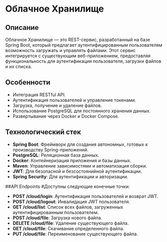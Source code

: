 # Облачное Хранилище

## Описание

Облачное Хранилище — это REST-сервис, разработанный на базе Spring Boot, который предлагает аутентифицированным пользователям возможность загружать и управлять файлами. Этот сервис интегрируется с существующим веб-приложением, предоставляя функциональность для аутентификации пользователя, загрузки файлов и их списка.

## Особенности

- Интеграция RESTful API.
- Аутентификация пользователей и управление токенами.
- Загрузка, получение и удаление файлов.
- Использование PostgreSQL для постоянного хранения данных.
- Развертывание через Docker и Docker Compose.

## Технологический стек

- **Spring Boot**: Фреймворк для создания автономных, готовых к производству Spring-приложений.
- **PostgreSQL**: Реляционная база данных.
- **Docker**: Контейнеризация приложения и базы данных.
- **Maven**: Управление зависимостями и автоматизация сборки.
- **JWT**: Для безопасной и безсостоянийной аутентификации.
- **Spring Security**: Для аутентификации и авторизации.

##API Endpoints
#Доступны следующие конечные точки:

- **POST /cloud/login**: Аутентификация пользователей и возврат JWT.
- **POST /cloud/logout**: Инвалидация JWT пользователя.
- **GET /cloud/list**: Список всех файлов, загруженных аутентифицированным пользователем.
- **POST /cloud/file**: Загрузка нового файла.
- **DELETE /cloud/file**: Удаление существующего файла.
- **GET /cloud/file**: Скачивание определенного файла.
- **PUT /cloud/file**: Переименование существующего файла.